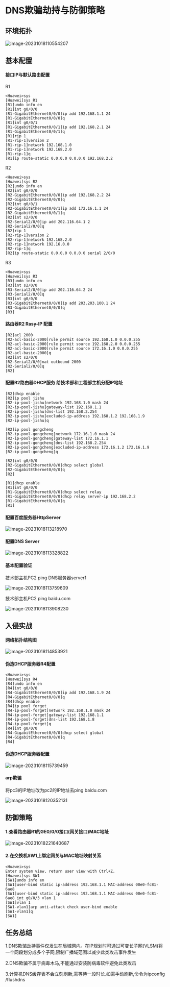 # DNS欺骗劫持与防御策略

## 环境拓扑

![image-20231018110554207](D:\作业\华为ENSP攻防\DNS欺骗劫持与防御策略\img\1.png)

## 基本配置

#### 接口IP与默认路由配置

R1

```basic
<Huawei>sys
[Huawei]sys R1
[R1]undo info en
[R1]int g0/0/0
[R1-GigabitEthernet0/0/0]ip add 192.168.1.1 24
[R1-GigabitEthernet0/0/0]q
[R1]int g0/0/1
[R1-GigabitEthernet0/0/1]ip add 192.168.2.1 24
[R1-GigabitEthernet0/0/1]q
[R1]rip 1
[R1-rip-1]version 2
[R1-rip-1]network 192.168.1.0
[R1-rip-1]network 192.168.2.0
[R1-rip-1]q
[R1]ip route-static 0.0.0.0 0.0.0.0 192.168.2.2
```

R2

```basic
<Huawei>sys
[Huawei]sys R2
[R2]undo info en
[R2]int g0/0/0
[R2-GigabitEthernet0/0/0]ip add 192.168.2.2 24
[R2-GigabitEthernet0/0/0]q
[R2]int g0/0/1
[R2-GigabitEthernet0/0/1]ip add 172.16.1.1 24 
[R2-GigabitEthernet0/0/1]q
[R2]int s2/0/0
[R2-Serial2/0/0]ip add 202.116.64.1 2
[R2-Serial2/0/0]q
[R2]rip 1
[R2-rip-1]version 2 
[R2-rip-1]network 192.168.2.0
[R2-rip-1]network 192.16.0.0
[R2-rip-1]q
[R2]ip route-static 0.0.0.0 0.0.0.0 serial 2/0/0
```

R3

```basic
<Huawei>sys
[Huawei]sys R3
[R3]undo info en
[R3]int s2/0/0
[R3-Serial2/0/0]ip add 202.116.64.2 24
[R3-Serial2/0/0]q
[R3]int g0/0/0
[R3-GigabitEthernet0/0/0]ip add 203.203.100.1 24
[R3-GigabitEthernet0/0/0]q
[R3]
```

#### 路由器R2 Rasy-IP 配置

```basic
[R2]acl 2000
[R2-acl-basic-2000]rule permit source 192.168.1.0 0.0.0.255
[R2-acl-basic-2000]rule permit source 192.168.2.0 0.0.0.255
[R2-acl-basic-2000]rule permit source 172.16.1.0 0.0.0.255
[R2-acl-basic-2000]q
[R2]int s2/0/0
[R2-Serial2/0/0]nat outbound 2000
[R2-Serial2/0/0]q
[R2]
```

#### 配置R2路由器DHCP服务 给技术部和工程部主机分配IP地址

```basic
[R2]dhcp enable 
[R2]ip pool jishu
[R2-ip-pool-jishu]network 192.168.1.0 mask 24
[R2-ip-pool-jishu]gateway-list 192.168.1.1 
[R2-ip-pool-jishu]dns-list 192.168.2.254
[R2-ip-pool-jishu]excluded-ip-address 192.168.1.2 192.168.1.9
[R2-ip-pool-jishu]q

[R2]ip pool gongcheng
[R2-ip-pool-gongcheng]network 172.16.1.0 mask 24
[R2-ip-pool-gongcheng]gateway-list 172.16.1.1
[R2-ip-pool-gongcheng]dns-list 192.168.2.254
[R2-ip-pool-gongcheng]excluded-ip-address 172.16.1.2 172.16.1.9
[R2-ip-pool-gongcheng]q

[R2]int g0/0/0
[R2-GigabitEthernet0/0/0]dhcp select global
[R2-GigabitEthernet0/0/0]q
[R2]
```

```basic
[R1]dhcp enable 
[R1]int g0/0/0
[R1-GigabitEthernet0/0/0]dhcp select relay
[R1-GigabitEthernet0/0/0]dhcp relay server-ip 192.168.2.2
[R1-GigabitEthernet0/0/0]q
[R1]
```

#### 配置百度服务器HttpServer

![image-20231018113218970](D:\作业\华为ENSP攻防\DNS欺骗劫持与防御策略\img\2.png)

#### 配置DNS Server

![image-20231018113328822](D:\作业\华为ENSP攻防\DNS欺骗劫持与防御策略\img\3.png)

#### 基本配置验证

技术部主机PC2 ping DNS服务器server1

![image-20231018113759609](D:\作业\华为ENSP攻防\DNS欺骗劫持与防御策略\img\4.png)

技术部主机PC2 ping baidu.com

![image-20231018113908230](D:\作业\华为ENSP攻防\DNS欺骗劫持与防御策略\img\5.png)

## 入侵实战

#### 网络拓扑结构图

![image-20231018114853921](D:\作业\华为ENSP攻防\DNS欺骗劫持与防御策略\img\6.png)

#### 伪造DHCP服务器R4配置

```basic
<Huawei>sys
[Huawei]sys R4
[R4]undo info en
[R4]int g0/0/0
[R4-GigabitEthernet0/0/0]ip add 192.168.1.9 24
[R4-GigabitEthernet0/0/0]q
[R4]dhcp enable 
[R4]ip pool forget
[R4-ip-pool-forget]network 192.168.1.0 mask 24
[R4-ip-pool-forget]gateway-list 192.168.1.1
[R4-ip-pool-forget]dns-list 192.168.1.8
[R4-ip-pool-forget]q
[R4]int g0/0/0
[R4-GigabitEthernet0/0/0]dhcp select global
[R4-GigabitEthernet0/0/0]q
[R4]
```

#### 伪造DHCP服务器配置

![image-20231018115739459](D:\作业\华为ENSP攻防\DNS欺骗劫持与防御策略\img\7.png)

#### arp欺骗

将pc3的IP地址改为pc2的IP地址去ping  baidu.com

![image-20231018120352131](D:\作业\华为ENSP攻防\DNS欺骗劫持与防御策略\img\8.png)

## 防御策略

#### 1.查看路由器R1的GE0/0/0接口(网关接口)MAC地址

![image-20231018221640687](D:\作业\华为ENSP攻防\DNS欺骗劫持与防御策略\img\9.png)

#### 2.在交换机SW1上绑定网关与MAC地址映射关系

```basic
<Huawei>sys
Enter system view, return user view with Ctrl+Z.
[Huawei]sys SW1
[SW1]undo info en
[SW1]user-bind static ip-address 192.168.1.1 MAC-address 00e0-fc81-6ae8
[SW1]user-bind static ip-address 192.168.1.1 MAC-address 00e0-fc81-6ae8 int g0/0/3 vlan 1
[SW1]vlan 1
[SW1-vlan1]arp anti-attack check user-bind enable 
[SW1-vlan1]q
[SW1]
```

## 任务总结

1.DNS欺骗劫持事件仅发生在局域网内。在IP规划时可通过可变长子网(VLSM)将一个网段划分成多个子网,限制广播域范围以减少此类攻击事件发生

2.DNS欺骗不属于病毒木马,不能通过安装防病毒软件避免此类攻击

3.计算机DNS缓存表不会立刻刷新,需等待一段时长.如需手动刷新,命令为ipconfig /flushdns
